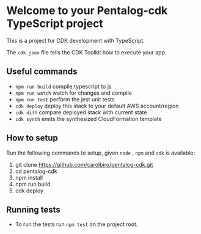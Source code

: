 # Welcome to your Pentalog-cdk TypeScript project

This is a project for CDK development with TypeScript.

The `cdk.json` file tells the CDK Toolkit how to execute your app.

## Useful commands

* `npm run build`   compile typescript to js
* `npm run watch`   watch for changes and compile
* `npm run test`    perform the jest unit tests
* `cdk deploy`      deploy this stack to your default AWS account/region
* `cdk diff`        compare deployed stack with current state
* `cdk synth`       emits the synthesized CloudFormation template

## How to setup

Run the following commands to setup, given `node` , `npm` and `cdk` is available:

1. git clone https://github.com/carolbiro/pentalog-cdk.git
1. cd pentalog-cdk
1. npm install
1. npm run build
1. cdk deploy

## Running tests

* To run the tests run `npm test` on the project root.